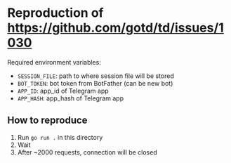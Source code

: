 # Reproduction of https://github.com/gotd/td/issues/1030

Required environment variables:

- `SESSION_FILE`: path to where session file will be stored
- `BOT_TOKEN`: bot token from BotFather (can be new bot)
- `APP_ID`: app_id of Telegram app
- `APP_HASH`: app_hash of Telegram app

## How to reproduce

1. Run `go run .` in this directory
2. Wait
3. After ~2000 requests, connection will be closed